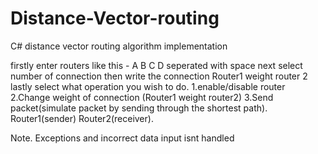 # Distance-Vector-routing
C# distance vector routing algorithm implementation



firstly enter routers like this - A B C D seperated with space
next select number of connection
then write the connection Router1 weight router 2
lastly select what operation you wish to do.
1.enable/disable router
2.Change weight of connection (Router1 weight router2)
3.Send packet(simulate packet by sending through the shortest path). Router1(sender) Router2(receiver).


Note. Exceptions and incorrect data input isnt handled
